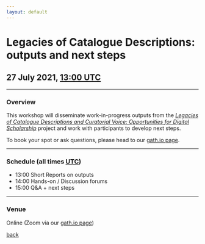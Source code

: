 ```yaml
---
layout: default
---
```


# Legacies of Catalogue Descriptions: outputs and next steps

## 27 July 2021, [13:00 UTC](https://www.timeanddate.com/worldclock/fixedtime.html?iso=20210727T1300)

______
### Overview

This workshop will disseminate work-in-progress outputs from the *[Legacies of Catalogue Descriptions and Curatorial Voice: Opportunities for Digital Scholarship](https://cataloguelegacies.github.io/)* project and work with participants to develop next steps.

To book your spot or ask questions, please head to our [gath.io page](https://gath.io/b9zgBfuWkBqH6ltJS1kAM).

______
### Schedule (all times [UTC](https://www.timeanddate.com/worldclock/fixedtime.html?iso=20201216T1330))

- 13:00 Short Reports on outputs
- 14:00 Hands-on / Discussion forums
- 15:00 Q&A + next steps

______
### Venue

Online (Zoom via our [gath.io page](https://gath.io/b9zgBfuWkBqH6ltJS1kAM))


[back](./)
